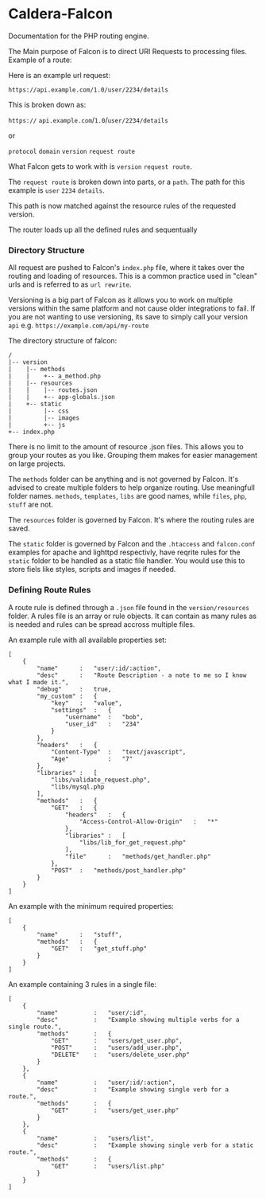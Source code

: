 Caldera-Falcon
==============
Documentation for the PHP routing engine.

The Main purpose of Falcon is to direct URI Requests to processing files.
Example of a route:

Here is an example url request:

`https://api.example.com/1.0/user/2234/details`

This is broken down as:

`https://` `api.example.com`/`1.0`/`user/2234/details`

or

`protocol` `domain` `version` `request route`

What Falcon gets to work with is `version` `request route`.

The `request route` is broken down into parts, or a `path`. The path for this example is `user` `2234` `details`.

This path is now matched against the resource rules of the requested version.

The router loads up all the defined rules and sequentually 

### Directory Structure

All request are pushed to Falcon's `index.php` file, where it takes over the routing and loading of resources. This is a common practice used in "clean" urls and is referred to as `url rewrite`.

Versioning is a big part of Falcon as it allows you to work on multiple versions within the same platform and not cause older integrations to fail. If you are not wanting to use versioning, its save to simply call your version `api` e.g. `https://example.com/api/my-route`

The directory structure of falcon:
```
/
|-- version
|    |-- methods
|    |    +-- a_method.php
|    |-- resources
|    |    |-- routes.json
|    |    +-- app-globals.json
|    +-- static
|         |-- css
|         |-- images
|         +-- js
+-- index.php
```

There is no limit to the amount of resource .json files. This allows you to group your routes as you like. Grouping them makes for easier management on large projects.

The `methods` folder can be anything and is not governed by Falcon. It's advised to create multiple folders to help organize routing. Use meaningfull folder names. `methods`, `templates`, `libs` are good names, while `files`, `php`, `stuff` are not.

The `resources` folder is governed by Falcon. It's where the routing rules are saved.

The `static` folder is governed by Falcon and the `.htaccess` and `falcon.conf` examples for apache and lighttpd respectivly, have reqrite rules for the `static` folder to be handled as a static file handler. You would use this to store fiels like styles, scripts and images if needed.

### Defining Route Rules

A route rule is defined through a `.json` file found in the `version/resources` folder. A rules file is an array or rule objects. It can contain as many rules as is needed and rules can be spread accross multiple files.

An example rule with all available properties set: 

```
[
	{
		"name"      :   "user/:id/:action",
		"desc"      :   "Route Description - a note to me so I know what I made it.",
		"debug"     :   true,
		"my_custom" :   {
		    "key"   :   "value",
		    "settings"  :   {
		        "username"  :   "bob",
		        "user_id"   :   "234"
		    }
		},
		"headers"   :	{
			"Content-Type"  :   "text/javascript",
			"Age"           :   "7"
		},
		"libraries" :   [
			"libs/validate_request.php",
			"libs/mysql.php
		],
		"methods"   :   {
			"GET"   :   {
				"headers"   :   {
					"Access-Control-Allow-Origin"   :   "*"
				},
				"libraries" :   [
					"libs/lib_for_get_request.php"
				],
				"file"      :   "methods/get_handler.php"
			},
			"POST"  :   "methods/post_handler.php"
		}
	}
]
```
An example with the minimum required properties:
```
[
	{
		"name"      :   "stuff",
		"methods"   :   {
			"GET"   :   "get_stuff.php"
		}
	}
]

```

An example containing 3 rules in a single file:
```
[
	{
		"name"          :   "user/:id",
		"desc"          :   "Example showing multiple verbs for a single route.",
		"methods"       :   {
			"GET"       :   "users/get_user.php",
			"POST"      :   "users/add_user.php",
			"DELETE"    :   "users/delete_user.php"
		}
	},
	{
		"name"          :   "user/:id/:action",
		"desc"          :   "Example showing single verb for a route.",
		"methods"       :   {
			"GET"       :   "users/get_user.php"
		}
	},
	{
		"name"          :   "users/list",
		"desc"          :   "Example showing single verb for a static route.",
		"methods"       :   {
			"GET"       :   "users/list.php"
		}
	}
]

```







